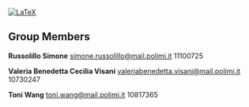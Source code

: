[![LaTeX](https://img.shields.io/badge/latex-%23008080.svg?style=for-the-badge&logo=latex&logoColor=white)](https://www.latex-project.org)

## Group Members

**Russolillo Simone**
simone.russolillo@mail.polimi.it
11100725

**Valeria Benedetta Cecilia Visani**
valeriabenedetta.visani@mail.polimi.it
10730247

**Toni Wang**
toni.wang@mail.polimi.it
10817365